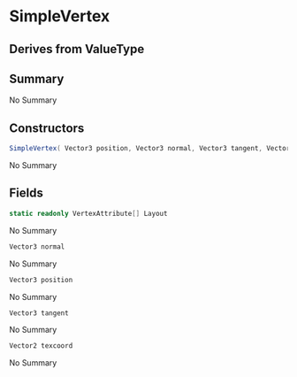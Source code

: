 # SimpleVertex

## Derives from ValueType

## Summary

No Summary
## Constructors

```c#
SimpleVertex( Vector3 position, Vector3 normal, Vector3 tangent, Vector2 texcoord) 
```
No Summary
## Fields

```c#
static readonly VertexAttribute[] Layout
```
No Summary
```c#
Vector3 normal
```
No Summary
```c#
Vector3 position
```
No Summary
```c#
Vector3 tangent
```
No Summary
```c#
Vector2 texcoord
```
No Summary
